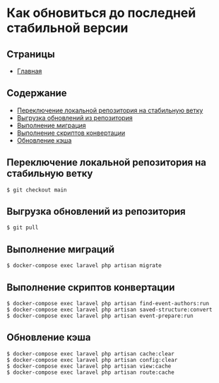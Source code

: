 # Как обновиться до последней стабильной версии

## Страницы

- [Главная](/README.md)

## Содержание

- [Переключение локальной репозитория на стабильную ветку](#переключение-локальной-репозитория-на-стабильную-ветку)
- [Выгрузка обновлений из репозитория](#выгрузка-обновлений-из-репозитория)
- [Выполнение миграция](#выполнение-миграций)
- [Выполнение скриптов конвертации](#выполнение-скриптов-конвертации)
- [Обновление кэша](#обновление-кэша)

## Переключение локальной репозитория на стабильную ветку

```console
$ git checkout main
```

## Выгрузка обновлений из репозитория

```console
$ git pull
```

## Выполнение миграций

```console
$ docker-compose exec laravel php artisan migrate
```

## Выполнение скриптов конвертации

```console
$ docker-compose exec laravel php artisan find-event-authors:run
$ docker-compose exec laravel php artisan saved-structure:convert
$ docker-compose exec laravel php artisan event-prepare:run
```

## Обновление кэша

```console
$ docker-compose exec laravel php artisan cache:clear
$ docker-compose exec laravel php artisan config:clear
$ docker-compose exec laravel php artisan view:cache
$ docker-compose exec laravel php artisan route:cache
```
